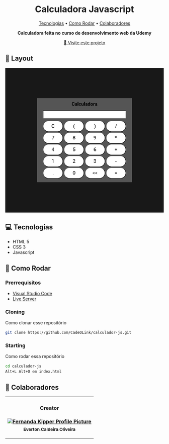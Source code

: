 <h1 align="center" style="font-weight: bold;">Calculadora Javascript</h1>

<p align="center">
 <a href="#tech">Tecnologias</a> • 
 <a href="#started">Como Rodar</a> • 
  <a href="#colab">Colaboradores</a>
</p>

<p align="center">
    <b>Calculadora feita no curso de desenvolvimento web da Udemy</b>
</p>

<p align="center">
     <a href="PROJECT__URL">📱 Visite este projeto</a>
</p>

<h2 id="layout">🎨 Layout</h2>

<p align="center">
    <img src="./print.png" alt="Image Example">

</p>

<h2 id="technologies">💻 Tecnologias</h2>

- HTML 5
- CSS 3
- Javascript 

<h2 id="started">🚀 Como Rodar</h2>

<h3>Prerrequisitos </h3>

- [Visual Studio Code](https://code.visualstudio.com/)
- [Live Server](https://marketplace.visualstudio.com/items?itemName=ritwickdey.LiveServer)

<h3>Cloning</h3>

Como clonar esse repositório

```bash
git clone https://github.com/CadeOLink/calculador-js.git
```

<h3>Starting</h3>

Como rodar essa repositório

```bash
cd calculador-js
Alt+L Alt+O em index.html
```

<h2 id="colab">🤝 Colaboradores</h2>

<table>
  <tr>
    <td align="center">
    <h3>Creator<h3/>
      <a href="#">
        <img src="https://avatars.githubusercontent.com/u/83991145?s=48&v=4" width="100px;" alt="Fernanda Kipper Profile Picture"/><br>
        <sub>
          <b>Everton Caldeira Oliveira</b>
        </sub>
      </a>
  </tr>
</table>
